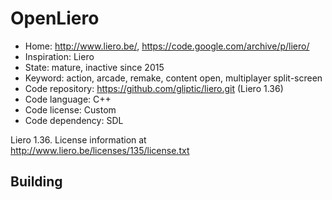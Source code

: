 # OpenLiero

- Home: http://www.liero.be/, https://code.google.com/archive/p/liero/
- Inspiration: Liero
- State: mature, inactive since 2015
- Keyword: action, arcade, remake, content open, multiplayer split-screen
- Code repository: https://github.com/gliptic/liero.git (Liero 1.36)
- Code language: C++
- Code license: Custom
- Code dependency: SDL

Liero 1.36. License information at http://www.liero.be/licenses/135/license.txt

## Building
